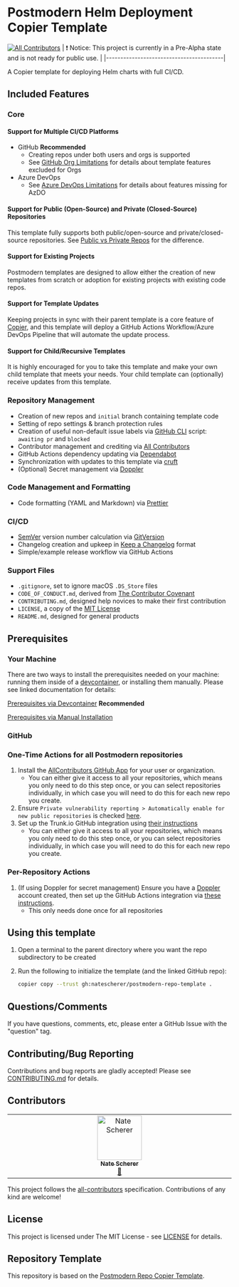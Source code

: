 # Postmodern Helm Deployment Copier Template

[![All Contributors](https://img.shields.io/github/all-contributors/natescherer/postmodern-helm-deploy-copiertemplate?color=ee8449&style=flat-square)](#contributors)
| :exclamation:  Notice: This project is currently in a Pre-Alpha state and is not ready for public use.  |
|-----------------------------------------|

A Copier template for deploying Helm charts with full CI/CD.

## Included Features

### Core

#### Support for Multiple CI/CD Platforms

- GitHub **Recommended**
   - Creating repos under both users and orgs is supported
   - See [GitHub Org Limitations](docs/github_org_limitations.md) for details about template features excluded for Orgs
- Azure DevOps
   - See [Azure DevOps Limitations](docs/azure_devops_limitations.md) for details about features missing for AzDO

#### Support for Public (Open-Source) and Private (Closed-Source) Repositories

This template fully supports both public/open-source and private/closed-source repositories. See [Public vs Private Repos](docs/public_vs_private_repos.md) for the difference.

#### Support for Existing Projects

Postmodern templates are designed to allow either the creation of new templates from scratch or adoption for existing projects with existing code repos.

#### Support for Template Updates

Keeping projects in sync with their parent template is a core feature of [Copier][copier], and this template will deploy a GitHub Actions Workflow/Azure DevOps Pipeline that will automate the update process.

#### Support for Child/Recursive Templates

It is highly encouraged for you to take this template and make your own child template that meets your needs. Your child template can (optionally) receive updates from this template.

### Repository Management

- Creation of new repos and `initial` branch containing template code
- Setting of repo settings & branch protection rules
- Creation of useful non-default issue labels via [GitHub CLI][github-cli] script: `awaiting pr` and `blocked`
- Contributor management and crediting via [All Contributors][all-contributors]
- GitHub Actions dependency updating via [Dependabot][dependabot]
- Synchronization with updates to this template via [cruft][cruft]
- (Optional) Secret management via [Doppler][doppler]

### Code Management and Formatting

- Code formatting (YAML and Markdown) via [Prettier][prettier]

### CI/CD

- [SemVer][semver] version number calculation via [GitVersion][gitversion]
- Changelog creation and upkeep in [Keep a Changelog][keep-a-changelog] format
- Simple/example release workflow via GitHub Actions

### Support Files

- `.gitignore`, set to ignore macOS `.DS_Store` files
- `CODE_OF_CONDUCT.md`, derived from [The Contributor Covenant][contributor-covenant]
- `CONTRIBUTING.md`, designed help novices to make their first contribution
- `LICENSE`, a copy of the [MIT License][mit-license]
- `README.md`, designed for general products

## Prerequisites

### Your Machine

There are two ways to install the prerequisites needed on your machine: running them inside of a [devcontainer][devcontainer], or installing them manually. Please see linked documentation for details:

[Prerequisites via Devcontainer](docs/prereqs_devcontainer.md) **Recommended**

[Prerequisites via Manual Installation](docs/prereqs_manual.md)

### GitHub

### One-Time Actions for all Postmodern repositories

1. Install the [AllContributors GitHub App][all-contributors-app] for your user or organization.
   - You can either give it access to all your repositories, which means you only need to do this step once, or you can select repositories individually, in which case you will need to do this for each new repo you create.
1. Ensure `Private vulnerability reporting > Automatically enable for new public repositories` is checked [here](https://github.com/settings/security_analysis).
1. Set up the Trunk.io GitHub integration using [their instructions](trunk-github-setup)
   - You can either give it access to all your repositories, which means you only need to do this step once, or you can select repositories individually, in which case you will need to do this for each new repo you create.

### Per-Repository Actions

1. (If using Doppler for secret management) Ensure you have a [Doppler][doppler] account created, then set up the GitHub Actions integration via [these instructions][doppler-actions-instructions].
   - This only needs done once for all repositories

## Using this template

1. Open a terminal to the parent directory where you want the repo subdirectory to be created
1. Run the following to initialize the template (and the linked GitHub repo):

   ```bash
   copier copy --trust gh:natescherer/postmodern-repo-template .
   ```

## Questions/Comments

If you have questions, comments, etc, please enter a GitHub Issue with the "question" tag.

## Contributing/Bug Reporting

Contributions and bug reports are gladly accepted! Please see [CONTRIBUTING.md](CONTRIBUTING.md) for details.

## Contributors

<!-- ALL-CONTRIBUTORS-LIST:START - Do not remove or modify this section -->
<!-- prettier-ignore-start -->
<!-- markdownlint-disable -->
<table>
  <tbody>
    <tr>
      <td align="center" valign="top" width="14.28%"><a href="https://github.com/natescherer"><img src="https://avatars.githubusercontent.com/u/376408?v=4?s=100" width="100px;" alt="Nate Scherer"/><br /><sub><b>Nate Scherer</b></sub></a><br /><a href="#maintenance-natescherer" title="Maintenance">🚧</a></td>
    </tr>
  </tbody>
</table>

<!-- markdownlint-restore -->
<!-- prettier-ignore-end -->

<!-- ALL-CONTRIBUTORS-LIST:END -->

This project follows the [all-contributors](https://allcontributors.org) specification.
Contributions of any kind are welcome!

## License

This project is licensed under The MIT License - see [LICENSE](LICENSE) for details.

## Repository Template

This repository is based on the [Postmodern Repo Copier Template](https://github.com/natescherer/postmodern-repo-copiertemplate).

[all-contributors]: https://allcontributors.org/
[all-contributors-app]: https://github.com/apps/allcontributors/installations/new
[copier]: https://github.com/copier-org/copier
[contributor-covenant]: https://www.contributor-covenant.org/
[cruft]: https://cruft.github.io/cruft/
[dependabot]: https://docs.github.com/en/code-security/getting-started/dependabot-quickstart-guide
[devcontainer]: https://containers.dev/
[doppler]: https://www.doppler.com
[doppler-actions-instructions]: https://docs.doppler.com/docs/github-actions
[github-cli]: https://cli.github.com/
[gitversion]: https://gitversion.net/
[hypermodern-cc]: https://github.com/cjolowicz/cookiecutter-hypermodern-python
[keep-a-changelog]: https://keepachangelog.com/en/1.1.0/
[mit-license]: https://choosealicense.com/licenses/mit/
[prettier]: https://prettier.io/
[semver]: https://semver.org/
[trunk-github-setup]: https://docs.trunk.io/check/check-cloud-ci-integration/get-started
